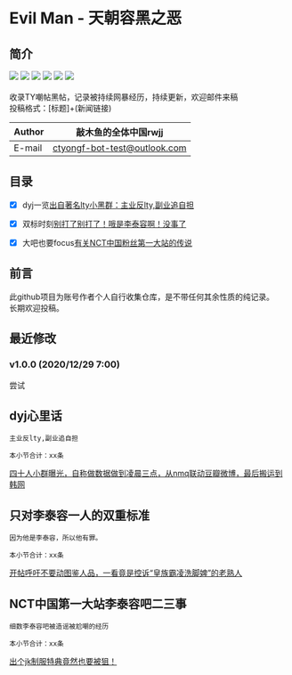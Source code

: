# Evil Man - 天朝容黑之恶
## 简介
![](https://img.shields.io/badge/%E5%A5%B3%E7%AB%A5-%E4%BF%9D%E6%8A%A4-blue)
![](https://img.shields.io/badge/%E5%A4%BA%E5%91%BD-%E6%81%8B%E7%88%B1-red)
![](https://img.shields.io/badge/%E9%AB%98%E6%A0%A1-%E6%80%A7%E4%BE%B5-orange)
![](https://img.shields.io/badge/-%E6%80%A7%E9%AA%9A%E6%89%B0-lightgrey)
![](https://img.shields.io/badge/%E5%A9%9A%E5%A5%B3-%E5%AE%B6%E6%9A%B4-blueviolet)
![](https://img.shields.io/badge/%E7%BD%91%E7%BA%A6%E8%BD%A6-%E5%AE%89%E5%85%A8-brightgreen)<br>
<br>收录TY嘲帖黑帖，记录被持续网暴经历，持续更新，欢迎邮件来稿<br>
投稿格式：[标题]+(新闻链接)<br>

|Author|敲木鱼的全体中国rwjj|
|---|---
|E-mail|ctyongf-bot-test@outlook.com

## 目录
- [x] dyj一览[出自著名lty小黑群：主业反lty,副业追自担](#dyj心里话)<br>
- [x] 双标时刻[别打了别打了！哦是李泰容啊！没事了](#只对李泰容一人的双重标准)<br>
- [x] 大吧也要focus[有关NCT中国粉丝第一大站的传说](#NCT中国第一大站李泰容吧二三事)<br>


## 前言
此github项目为账号作者个人自行收集仓库，是不带任何其余性质的纯记录。<br>
长期欢迎投稿。<br>

## 最近修改

### v1.0.0 (2020/12/29 7:00)
尝试

## dyj心里话
```
主业反lty,副业追自担

本小节合计：xx条
```
[四十人小群曝光，自称做数据做到凌晨三点，从nmq联动豆瓣微博，最后搬运到韩网](https://www.douban.com/doubanapp/dispatch?uri=/group/topic/145321286&dt_dapp=1)<br>

## 只对李泰容一人的双重标准
```
因为他是李泰容，所以他有罪。

本小节合计：xx条
```
[开帖呼吁不要动图鉴人品，一看竟是控诉“皇族霸凌洗脚婢”的老熟人](https://www.douban.com/group/topic/166886624/#sep)<br>


## NCT中国第一大站李泰容吧二三事
```
细数李泰容吧被造谣被尬嘲的经历

本小节合计：xx条
```
[出个jk制服特典竟然也要被狙！](https://www.douban.com/group/topic/171785730/)<br>




